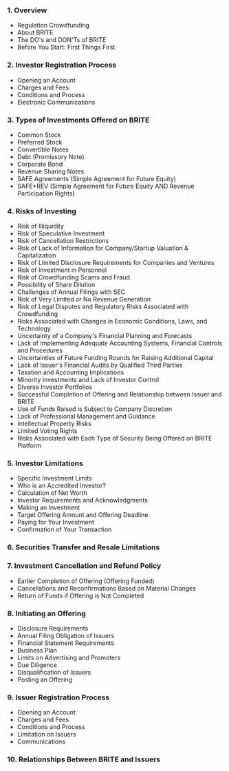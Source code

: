 ### 1. Overview

- Regulation Crowdfunding
- About BRITE
- The DO's and DON'Ts of BRITE
- Before You Start: First Things First

### 2. Investor Registration Process

- Opening an Account
- Charges and Fees
- Conditions and Process
- Electronic Communications

### 3. Types of Investments Offered on BRITE

- Common Stock
- Preferred Stock
- Convertible Notes
- Debt (Promissory Note)
- Corporate Bond
- Revenue Sharing Notes
- SAFE Agreements (Simple Agreement for Future Equity)
- SAFE+REV (Simple Agreement for Future Equity AND Revenue Participation Rights)

### 4. Risks of Investing

- Risk of Illiquidity
- Risk of Speculative Investment
- Risk of Cancellation Restrictions
- Risk of Lack of Information for Company/Startup Valuation & Capitalization
- Risk of Limited Disclosure Requirements for Companies and Ventures
- Risk of Investment in Personnel
- Risk of Crowdfunding Scams and Fraud
- Possibility of Share Dilution
- Challenges of Annual Filings with SEC
- Risk of Very Limited or No Revenue Generation
- Risk of Legal Disputes and Regulatory Risks Associated with Crowdfunding
- Risks Associated with Changes in Economic Conditions, Laws, and Technology
- Uncertainty of a Company's Financial Planning and Forecasts
- Lack of Implementing Adequate Accounting Systems, Financial Controls and Procedures
- Uncertainties of Future Funding Rounds for Raising Additional Capital
- Lack of Issuer's Financial Audits by Qualified Third Parties
- Taxation and Accounting Implications
- Minority Investments and Lack of Investor Control
- Diverse Investor Portfolios
- Successful Completion of Offering and Relationship between Issuer and BRITE
- Use of Funds Raised is Subject to Company Discretion
- Lack of Professional Management and Guidance
- Intellectual Property Risks
- Limited Voting Rights
- Risks Associated with Each Type of Security Being Offered on BRITE Platform

### 5. Investor Limitations

- Specific Investment Limits
- Who is an Accredited Investor?
- Calculation of Net Worth
- Investor Requirements and Acknowledgments
- Making an Investment
- Target Offering Amount and Offering Deadline
- Paying for Your Investment
- Confirmation of Your Transaction

### 6. Securities Transfer and Resale Limitations
### 7. Investment Cancellation and Refund Policy

- Earlier Completion of Offering (Offering Funded)
- Cancellations and Reconfirmations Based on Material Changes
- Return of Funds if Offering is Not Completed

### 8. Initiating an Offering

- Disclosure Requirements
- Annual Filing Obligation of Issuers
- Financial Statement Requirements
- Business Plan
- Limits on Advertising and Promoters
- Due Diligence
- Disqualification of Issuers
- Posting an Offering

### 9. Issuer Registration Process

- Opening an Account
- Charges and Fees
- Conditions and Process
- Limitation on Issuers
- Communications

### 10. Relationships Between BRITE and Issuers